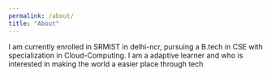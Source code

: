 ```yaml
---
permalink: /about/
title: "About"
---
```



I am currently enrolled in SRMIST in delhi-ncr, pursuing a B.tech in CSE with specialization in Cloud-Computing. I am a adaptive learner and who is interested in making the world a easier place through tech 